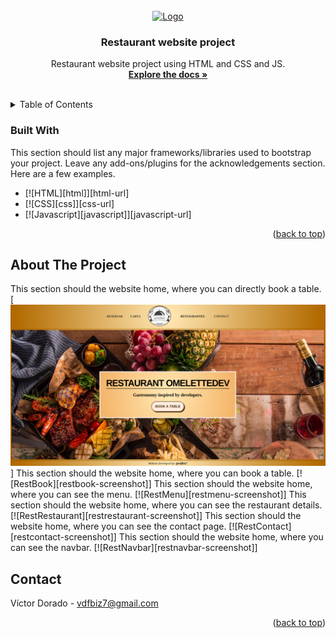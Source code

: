 <!-- PROJECT LOGO -->
<br />
<div align="center">
  <a href="https://github.com/vdfbiz7/restaurant-website-project">
    <img src="img/logo.png" alt="Logo" width="80" height="80">
  </a>

  <h3 align="center">Restaurant website project</h3>

  <p align="center">
    Restaurant website project using HTML and CSS and JS.
    <br />
    <a href="https://github.com/vdfbiz7/restaurant-website-project"><strong>Explore the docs »</strong></a>
    <br />
    <br />
  </p>
</div>

<!-- TABLE OF CONTENTS -->
<details>
  <summary>Table of Contents</summary>
  <ol>
    <li>
        <a href="#built-with">Built With</a>
      <a href="#about-the-project">About The Project</a>
    </li>
  </ol>
</details>

<!-- ABOUT THE PROJECT -->

### Built With

This section should list any major frameworks/libraries used to bootstrap your project. Leave any add-ons/plugins for the acknowledgements section. Here are a few examples.

- [![HTML][html]][html-url]
- [![CSS][css]][css-url]
- [![Javascript][javascript]][javascript-url]

<p align="right">(<a href="#readme-top">back to top</a>)</p>

## About The Project

This section should the website home, where you can directly book a table.
[![RestHome][resthome-screenshot]]
This section should the website home, where you can book a table.
[![RestBook][restbook-screenshot]]
This section should the website home, where you can see the menu.
[![RestMenu][restmenu-screenshot]]
This section should the website home, where you can see the restaurant details.
[![RestRestaurant][restrestaurant-screenshot]]
This section should the website home, where you can see the contact page.
[![RestContact][restcontact-screenshot]]
This section should the website home, where you can see the navbar.
[![RestNavbar][restnavbar-screenshot]]

<!-- CONTACT -->

## Contact

Víctor Dorado - vdfbiz7@gmail.com

<p align="right">(<a href="#readme-top">back to top</a>)</p>

<!-- MARKDOWN LINKS & IMAGES -->
<!-- https://www.markdownguide.org/basic-syntax/#reference-style-links -->

[resthome-screenshot]: /img/res/REST_Project_HOME.png
